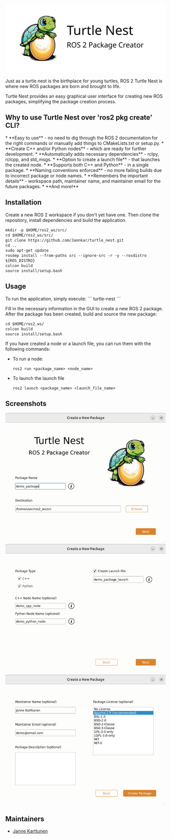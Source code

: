 ![Turtle Nest](images/turtle_nest_logo_large.png)

Just as a turtle nest is the birthplace for young turtles, ROS 2 Turtle Nest is where new ROS packages are born and brought to life.

Turtle Nest provides an easy graphical user interface for creating new ROS packages, simplifying the package creation process.

<h2>Why to use Turtle Nest over 'ros2 pkg create' CLI?</h2>
* **Easy to use** - no need to dig through the ROS 2 documentation for the right commands or manually add things to CMakeLists.txt or setup.py.
* **Create C++ and/or Python nodes** - which are ready for further development.
* **Automatically adds necessary dependencies** - rclpy, rclcpp, and std_msgs.
* **Option to create a launch file** - that launches the created node.
* **Supports both C++ and Python** - in a single package.
* **Naming conventions enforced** - no more failing builds due to incorrect package or node names.
* **Remembers the important details** - workspace path, maintainer name, and maintainer email for the future packages.
* **And more!**

<h2>Installation</h2>

Create a new ROS 2 workspace if you don't yet have one. Then clone the repository, install dependencies and build the application.
```
mkdir -p $HOME/ros2_ws/src/
cd $HOME/ros2_ws/src/
git clone https://github.com/Jannkar/turtle_nest.git
cd ..
sudo apt-get update
rosdep install --from-paths src --ignore-src -r -y --rosdistro ${ROS_DISTRO}
colcon build
source install/setup.bash
```

<h2>Usage</h2>
To run the application, simply execute:
```
turtle-nest
```

Fill in the necessary information in the GUI to create a new ROS 2 package. After the package has been created, build and source the new package:
```
cd $HOME/ros2_ws/
colcon build
source install/setup.bash
```

If you have created a node or a launch file, you can run them with the following commands:
* To run a node:
    ```
    ros2 run <package_name> <node_name>
    ```
* To launch the launch file
    ```
    ros2 launch <package_name> <launch_file_name>
    ```

<h2>Screenshots</h2>

![Screenshot 1](images/screenshot_p1.png)
![Screenshot 2](images/screenshot_p2.png)
![Screenshot 3](images/screenshot_p3.png)

## Maintainers

- [Janne Karttunen](https://www.linkedin.com/in/janne-karttunen-a22375209/)